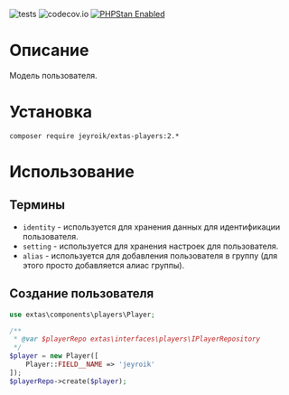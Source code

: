 ![tests](https://github.com/jeyroik/extas-players/workflows/PHP%20Composer/badge.svg?branch=master&event=push)
![codecov.io](https://codecov.io/gh/jeyroik/extas-players/coverage.svg?branch=master)
<a href="https://github.com/phpstan/phpstan"><img src="https://img.shields.io/badge/PHPStan-enabled-brightgreen.svg?style=flat" alt="PHPStan Enabled"></a>

# Описание

Модель пользователя.

# Установка

`composer require jeyroik/extas-players:2.*`

# Использование

## Термины

- `identity` - используется для хранения данных для идентификации пользователя.
- `setting` - используется для хранения настроек для пользователя.
- `alias` - используется для добавления пользователя в группу (для этого просто добавляется алиас группы).

## Создание пользователя

```php
use extas\components\players\Player;

/**
 * @var $playerRepo extas\interfaces\players\IPlayerRepository
 */
$player = new Player([
    Player::FIELD__NAME => 'jeyroik'
]);
$playerRepo->create($player);
```
